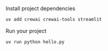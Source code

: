 
# 

Install project dependencies

```bash
uv add crewai crewai-tools streamlit
```

Run your project

```bash
uv run python hello.py
```

